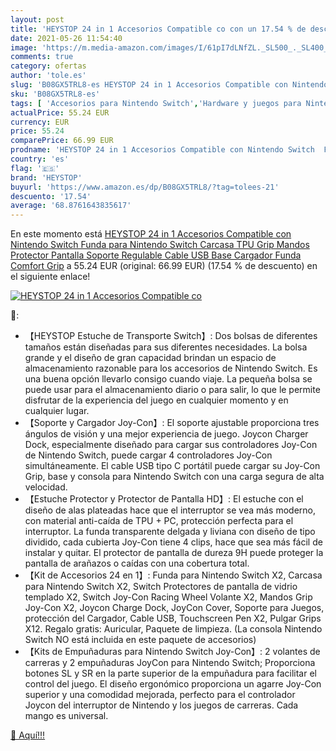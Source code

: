 ```yaml
---
layout: post
title: 'HEYSTOP 24 in 1 Accesorios Compatible co con un 17.54 % de descuento'
date: 2021-05-26 11:54:40
image: 'https://m.media-amazon.com/images/I/61pI7dLNfZL._SL500_._SL400_.jpg'
comments: true
category: ofertas
author: 'tole.es'
slug: 'B08GX5TRL8-es HEYSTOP 24 in 1 Accesorios Compatible con Nintendo Switch...'
sku: 'B08GX5TRL8-es'
tags: [ 'Accesorios para Nintendo Switch','Hardware y juegos para Nintendo Switch','Kits de accesorios para Nintendo Switch','Videojuegos','heystop','nintendo', ]
actualPrice: 55.24 EUR
currency: EUR
price: 55.24
comparePrice: 66.99 EUR
prodname: 'HEYSTOP 24 in 1 Accesorios Compatible con Nintendo Switch  Funda para Nintendo Switch  Carcasa TPU  Grip Mandos  Protector Pantalla  Soporte Regulable  Cable USB  Base Cargador  Funda Comfort Grip'
country: 'es'
flag: '🇪🇸'
brand: 'HEYSTOP'
buyurl: 'https://www.amazon.es/dp/B08GX5TRL8/?tag=tolees-21'
descuento: '17.54'
average: '68.8761643835617'
---
```


En este momento está [HEYSTOP 24 in 1 Accesorios Compatible con Nintendo Switch  Funda para Nintendo Switch  Carcasa TPU  Grip Mandos  Protector Pantalla  Soporte Regulable  Cable USB  Base Cargador  Funda Comfort Grip](https://www.amazon.es/dp/B08GX5TRL8/?tag=tolees-21) a 55.24 EUR (original: 66.99 EUR) (17.54 %  de descuento) en el siguiente enlace!

[![HEYSTOP 24 in 1 Accesorios Compatible co](https://m.media-amazon.com/images/I/61pI7dLNfZL._SL500_._SL400_.jpg)](https://www.amazon.es/dp/B08GX5TRL8/?tag=tolees-21)

🔎:

- 【HEYSTOP Estuche de Transporte Switch】: Dos bolsas de diferentes tamaños están diseñadas para sus diferentes necesidades. La bolsa grande y el diseño de gran capacidad brindan un espacio de almacenamiento razonable para los accesorios de Nintendo Switch. Es una buena opción llevarlo consigo cuando viaje. La pequeña bolsa se puede usar para el almacenamiento diario o para salir, lo que le permite disfrutar de la experiencia del juego en cualquier momento y en cualquier lugar.
- 【Soporte y Cargador Joy-Con】: El soporte ajustable proporciona tres ángulos de visión y una mejor experiencia de juego. Joycon Charger Dock, especialmente diseñado para cargar sus controladores Joy-Con de Nintendo Switch, puede cargar 4 controladores Joy-Con simultáneamente. El cable USB tipo C portátil puede cargar su Joy-Con Grip, base y consola para Nintendo Switch con una carga segura de alta velocidad.
- 【Estuche Protector y Protector de Pantalla HD】: El estuche con el diseño de alas plateadas hace que el interruptor se vea más moderno, con material anti-caída de TPU + PC, protección perfecta para el interruptor. La funda transparente delgada y liviana con diseño de tipo dividido, cada cubierta Joy-Con tiene 4 clips, hace que sea más fácil de instalar y quitar. El protector de pantalla de dureza 9H puede proteger la pantalla de arañazos o caídas con una cobertura total.
- 【Kit de Accesorios 24 en 1】: Funda para Nintendo Switch X2, Carcasa para Nintendo Switch X2, Switch Protectores de pantalla de vidrio templado X2, Switch Joy-Con Racing Wheel Volante X2, Mandos Grip Joy-Con X2, Joycon Charge Dock, JoyCon Cover, Soporte para Juegos, protección del Cargador, Cable USB, Touchscreen Pen X2, Pulgar Grips X12. Regalo gratis: Auricular, Paquete de limpieza. (La consola Nintendo Switch NO está incluida en este paquete de accesorios)
- 【Kits de Empuñaduras para Nintendo Switch Joy-Con】: 2 volantes de carreras y 2 empuñaduras JoyCon para Nintendo Switch; Proporciona botones SL y SR en la parte superior de la empuñadura para facilitar el control del juego. El diseño ergonómico proporciona un agarre Joy-Con superior y una comodidad mejorada, perfecto para el controlador Joycon del interruptor de Nintendo y los juegos de carreras. Cada mango es universal.

[🛒 Aquí!!!](https://www.amazon.es/dp/B08GX5TRL8/?tag=tolees-21)
